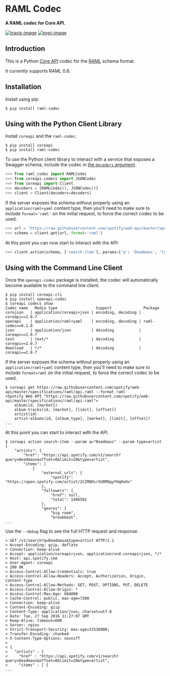 # RAML Codec

**A RAML codec for Core API.**

[![travis-image]][travis]
[![pypi-image]][pypi]

## Introduction

This is a Python [Core API][coreapi] codec for the [RAML][raml] schema format.

It currently supports RAML 0.8.

## Installation

Install using pip:

    $ pip install raml-codec

## Using with the Python Client Library

Install `coreapi` and the `raml-codec`.

    $ pip install coreapi
    $ pip install raml-codec

To use the Python client library to interact with a service that exposes a Swagger schema,
include the codec in [the `decoders` argument][decoders].

```py
>>> from raml_codec import RAMLCodec
>>> from coreapi.codecs import JSONCodec
>>> from coreapi import Client
>>> decoders = [RAMLCodec(), JSONCodec()]
>>> client = Client(decoders=decoders)
```

If the server exposes the schema without properly using an `application/raml+yaml` content type, then you'll need to make sure to include `format='raml'` on the initial request,
to force the correct codec to be used.

```py
>>> url = 'https://raw.githubusercontent.com/spotify/web-api/master/specifications/raml/api.raml'
>>> schema = client.get(url, format='raml')
```

At this point you can now start to interact with the API:

```py
>>> client.action(schema, ['search-item'], params={'q': 'Deadmaus', 'type': 'artist'})
```

## Using with the Command Line Client

Once the `openapi-codec` package is installed, the codec will automatically become available to the command line client.

    $ pip install coreapi-cli
    $ pip install openapi-codec
    $ coreapi codecs show
    Codec name   Media type                 Support              Package
    corejson   | application/coreapi+json | encoding, decoding | coreapi==2.0.7
    openapi    | application/raml+yaml    | encoding, decoding | raml-codec==0.1.0
    json       | application/json         | decoding           | coreapi==2.0.7
    text       | text/*                   | decoding           | coreapi==2.0.7
    download   | */*                      | decoding           | coreapi==2.0.7

If the server exposes the schema without properly using an `application/raml+yaml` content type, then you'll need to make sure to include `format=raml` on the initial request, to force the correct codec to be used.

    $ coreapi get https://raw.githubusercontent.com/spotify/web-api/master/specifications/raml/api.raml --format raml
    <Spotify Web API "https://raw.githubusercontent.com/spotify/web-api/master/specifications/raml/api.raml">
        album(id, [market])
        album-tracks(id, [market], [limit], [offset])
        artist(id)
        artist-albums(id, [album_type], [market], [limit], [offset])
    ...

At this point you can start to interact with the API.

    $ coreapi action search-item --param q="Deadmaus" --param type=artist
    {
        "artists": {
            "href": "https://api.spotify.com/v1/search?query=Deadmaus&offset=0&limit=20&type=artist",
            "items": [
                {
                    "external_urls": {
                        "spotify": "https://open.spotify.com/artist/2CIMQHirSU0MQqyYHq0eOx"
                    },
                    "followers": {
                        "href": null,
                        "total": 1496502
                    },
                    "genres": [
                        "big room",
                        "breakbeat",
    ...

Use the `--debug` flag to see the full HTTP request and response.

    > GET /v1/search?q=Deadmaus&type=artist HTTP/1.1
    > Accept-Encoding: gzip, deflate
    > Connection: keep-alive
    > Accept: application/coreapi+json, application/vnd.coreapi+json, */*
    > Host: api.spotify.com
    > User-Agent: coreapi
    < 200 OK
    < Access-Control-Allow-Credentials: true
    < Access-Control-Allow-Headers: Accept, Authorization, Origin, Content-Type
    < Access-Control-Allow-Methods: GET, POST, OPTIONS, PUT, DELETE
    < Access-Control-Allow-Origin: *
    < Access-Control-Max-Age: 604800
    < Cache-Control: public, max-age=7200
    < Connection: keep-alive
    < Content-Encoding: gzip
    < Content-Type: application/json; charset=utf-8
    < Date: Tue, 27 Sep 2016 11:27:07 GMT
    < Keep-Alive: timeout=600
    < Server: nginx
    < Strict-Transport-Security: max-age=31536000;
    < Transfer-Encoding: chunked
    < X-Content-Type-Options: nosniff
    <
    < {
    <   "artists" : {
    <     "href" : "https://api.spotify.com/v1/search?query=Deadmaus&offset=0&limit=20&type=artist",
    <     "items" : [ {
    ...


[travis-image]: https://secure.travis-ci.org/core-api/raml-codec.svg?branch=master
[travis]: http://travis-ci.org/core-api/raml-codec?branch=master
[pypi-image]: https://img.shields.io/pypi/v/raml-codec.svg
[pypi]: https://pypi.python.org/pypi/raml-codec

[coreapi]: http://www.coreapi.org/
[raml]: http://raml.org/
[decoders]: http://core-api.github.io/python-client/api-guide/client/#instantiating-a-client

